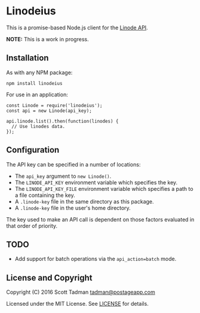 # Linodeius

This is a promise-based Node.js client for the
[Linode API](https://www.linode.com/api).

**NOTE:** This is a work in progress.

## Installation

As with any NPM package:

    npm install linodeius

For use in an application:

    const Linode = require('linodeius');
    const api = new Linode(api_key);

    api.linode.list().then(function(linodes) {
      // Use linodes data.
    });

## Configuration

The API key can be specified in a number of locations:

 * The `api_key` argument to `new Linode()`.
 * The `LINODE_API_KEY` environment variable which specifies the key.
 * The `LINODE_API_KEY_FILE` environment variable which specifies a path to
   a file containing the key.
 * A `.linode-key` file in the same directory as this package.
 * A `.linode-key` file in the user's home directory.

The key used to make an API call is dependent on those factors evaluated in
that order of priority.

## TODO

* Add support for batch operations via the `api_action=batch` mode.

## License and Copyright

Copyright (C) 2016 Scott Tadman <tadman@postageapp.com>

Licensed under the MIT License. See [LICENSE](LICENSE.md) for details.
